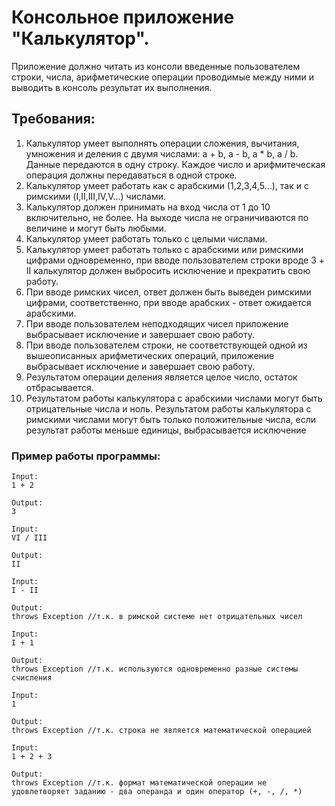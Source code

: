 # Консольное приложение "Калькулятор". 

Приложение должно читать из консоли введенные пользователем строки, числа, арифметические операции проводимые между ними и выводить в консоль результат их выполнения.

## Требования:﻿

1. Калькулятор умеет выполнять операции сложения, вычитания, умножения и деления с двумя числами: a + b, a - b, a * b, a / b. Данные передаются в одну строку. Каждое число и арифмитеческая операция должны передаваться в одной строке.
2. Калькулятор умеет работать как с арабскими (1,2,3,4,5...), так и с римскими (I,II,III,IV,V...) числами.
3. Калькулятор должен принимать на вход числа от 1 до 10 включительно, не более. На выходе числа не ограничиваются по величине и могут быть любыми.
4. Калькулятор умеет работать только с целыми числами.
5. Калькулятор умеет работать только с арабскими или римскими цифрами одновременно, при вводе пользователем строки вроде 3 + II калькулятор должен выбросить исключение и прекратить свою работу.
6. При вводе римских чисел, ответ должен быть выведен римскими цифрами, соответственно, при вводе арабских - ответ ожидается арабскими.
7. При вводе пользователем неподходящих чисел приложение выбрасывает исключение и завершает свою работу.
8. При вводе пользователем строки, не соответствующей одной из вышеописанных арифметических операций, приложение выбрасывает исключение и завершает свою работу.
9. Результатом операции деления является целое число, остаток отбрасывается.
10. Результатом работы калькулятора с арабскими числами могут быть отрицательные числа и ноль. Результатом работы калькулятора с римскими числами могут быть только положительные числа, если результат работы меньше единицы, выбрасывается исключение

### Пример работы программы:

    Input:
    1 + 2

    Output:
    3
    
    Input:
    VI / III
    
    Output:
    II
    
    Input:
    I - II
    
    Output:
    throws Exception //т.к. в римской системе нет отрицательных чисел
    
    Input:
    I + 1
    
    Output:
    throws Exception //т.к. используются одновременно разные системы счисления
    
    Input:
    1
    
    Output:
    throws Exception //т.к. строка не является математической операцией
    
    Input:
    1 + 2 + 3
    
    Output:
    throws Exception //т.к. формат математической операции не удовлетворяет заданию - два операнда и один оператор (+, -, /, *)

